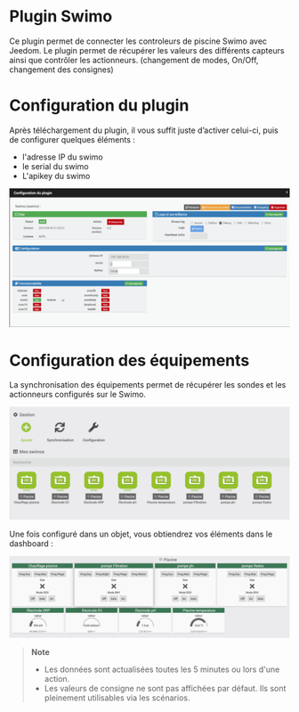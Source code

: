 # Plugin Swimo

Ce plugin permet de connecter les controleurs de piscine Swimo avec Jeedom.
Le plugin permet de récupérer les valeurs des différents capteurs ainsi que contrôler les actionneurs. (changement de modes, On/Off, changement des consignes)

# Configuration du plugin

Après téléchargement du plugin, il vous suffit juste d’activer celui-ci, puis de configurer quelques éléments :

- l'adresse IP du swimo
- le serial du swimo
- L'apikey du swimo

![swimo](../images/swimo1.png)

# Configuration des équipements

La synchronisation des équipements permet de récupérer les sondes et les actionneurs configurés sur le Swimo.

![swimo2](../images/swimo2.png)

Une fois configuré dans un objet, vous obtiendrez vos éléments dans le dashboard :

![swimo3](../images/swimo3.png)

> **Note**
>
> - Les données sont actualisées toutes les 5 minutes ou lors d'une action.
> - Les valeurs de consigne ne sont pas affichées par défaut.
> Ils sont pleinement utilisables via les scénarios.
